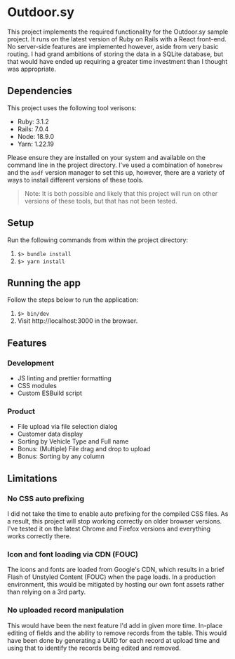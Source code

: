 # Outdoor.sy

This project implements the required functionality for the Outdoor.sy sample project. It runs on the latest version of Ruby on Rails with a React front-end. No server-side features are implemented however, aside from very basic routing. I had grand ambitions of storing the data in a SQLite database, but that would have ended up requiring a greater time investment than I thought was appropriate.

## Dependencies

This project uses the following tool verisons:

- Ruby: 3.1.2
- Rails: 7.0.4
- Node: 18.9.0
- Yarn: 1.22.19

Please ensure they are installed on your system and available on the command line in the project directory. I've used a combination of `homebrew` and the `asdf` version manager to set this up, however, there are a variety of ways to install different versions of these tools.

> Note: It is both possible and likely that this project will run on other versions of these tools, but that has not been tested.

## Setup

Run the following commands from within the project directory:

1. `$> bundle install`
2. `$> yarn install`

## Running the app

Follow the steps below to run the application:

1. `$> bin/dev`
2. Visit http://localhost:3000 in the browser.

## Features

### Development

- JS linting and prettier formatting
- CSS modules
- Custom ESBuild script

### Product

- File upload via file selection dialog
- Customer data display
- Sorting by Vehicle Type and Full name
- Bonus: (Multiple) File drag and drop to upload
- Bonus: Sorting by any column

## Limitations

### No CSS auto prefixing

I did not take the time to enable auto prefixing for the compiled CSS files. As a result, this project will stop working correctly on older browser versions. I've tested it on the latest Chrome and Firefox versions and everything works correctly there.

### Icon and font loading via CDN (FOUC)

The icons and fonts are loaded from Google's CDN, which results in a brief Flash of Unstyled Content (FOUC) when the page loads. In a production environment, this would be mitigated by hosting our own font assets rather than relying on a 3rd party.

### No uploaded record manipulation

This would have been the next feature I'd add in given more time. In-place editing of fields and the ability to remove records from the table. This would have been done by generating a UUID for each record at upload time and using that to identify the records being edited and removed.
